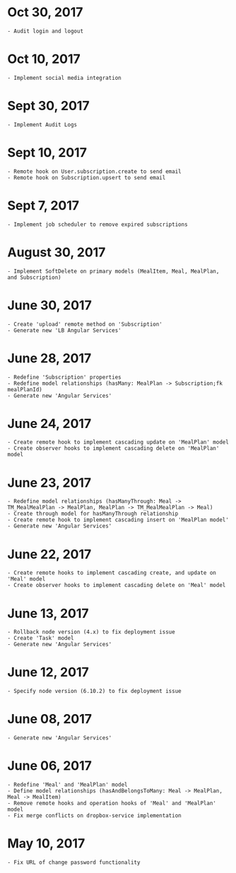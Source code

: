 # Oct 30, 2017
    - Audit login and logout

# Oct 10, 2017
    - Implement social media integration

# Sept 30, 2017
    - Implement Audit Logs

# Sept 10, 2017
    - Remote hook on User.subscription.create to send email
    - Remote hook on Subscription.upsert to send email

# Sept 7, 2017
    - Implement job scheduler to remove expired subscriptions

# August 30, 2017
    - Implement SoftDelete on primary models (MealItem, Meal, MealPlan, and Subscription)

# June 30, 2017
    - Create 'upload' remote method on 'Subscription'
    - Generate new 'LB Angular Services'

# June 28, 2017
    - Redefine 'Subscription' properties
    - Redefine model relationships (hasMany: MealPlan -> Subscription;fk mealPlanId)
    - Generate new 'Angular Services'

# June 24, 2017
    - Create remote hook to implement cascading update on 'MealPlan' model
    - Create observer hooks to implement cascading delete on 'MealPlan' model

# June 23, 2017
    - Redefine model relationships (hasManyThrough: Meal -> TM_MealMealPlan -> MealPlan, MealPlan -> TM_MealMealPlan -> Meal)
    - Create through model for hasManyThrough relationship
    - Create remote hook to implement cascading insert on 'MealPlan model'
    - Generate new 'Angular Services'

# June 22, 2017
    - Create remote hooks to implement cascading create, and update on 'Meal' model
    - Create observer hooks to implement cascading delete on 'Meal' model

# June 13, 2017
    - Rollback node version (4.x) to fix deployment issue
    - Create 'Task' model
    - Generate new 'Angular Services'

# June 12, 2017
    - Specify node version (6.10.2) to fix deployment issue

# June 08, 2017
    - Generate new 'Angular Services'

# June 06, 2017
    - Redefine 'Meal' and 'MealPlan' model
    - Define model relationships (hasAndBelongsToMany: Meal -> MealPlan, Meal -> MealItem)
    - Remove remote hooks and operation hooks of 'Meal' and 'MealPlan' model
    - Fix merge conflicts on dropbox-service implementation

# May 10, 2017
    - Fix URL of change password functionality
